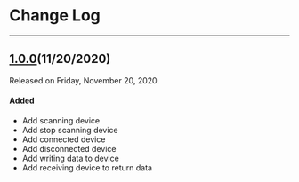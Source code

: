# Change Log

------

## [1.0.0](https://github.com/minewdevelop/iOS_Pods_Minew_ModuleSDK/releases/tag/1.0.0)(11/20/2020)

Released on Friday, November 20, 2020. 

#### Added

- Add scanning device
- Add stop scanning device
- Add connected device
- Add disconnected device
- Add writing data to device
- Add receiving device to return data


